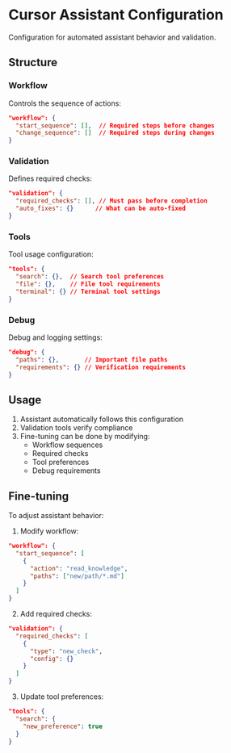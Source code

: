 # Cursor Assistant Configuration

Configuration for automated assistant behavior and validation.

## Structure

### Workflow
Controls the sequence of actions:
```json
"workflow": {
  "start_sequence": [],  // Required steps before changes
  "change_sequence": []  // Required steps during changes
}
```

### Validation
Defines required checks:
```json
"validation": {
  "required_checks": [], // Must pass before completion
  "auto_fixes": {}      // What can be auto-fixed
}
```

### Tools
Tool usage configuration:
```json
"tools": {
  "search": {},  // Search tool preferences
  "file": {},    // File tool requirements
  "terminal": {} // Terminal tool settings
}
```

### Debug
Debug and logging settings:
```json
"debug": {
  "paths": {},       // Important file paths
  "requirements": {} // Verification requirements
}
```

## Usage

1. Assistant automatically follows this configuration
2. Validation tools verify compliance
3. Fine-tuning can be done by modifying:
   - Workflow sequences
   - Required checks
   - Tool preferences
   - Debug requirements

## Fine-tuning

To adjust assistant behavior:

1. Modify workflow:
```json
"workflow": {
  "start_sequence": [
    {
      "action": "read_knowledge",
      "paths": ["new/path/*.md"]
    }
  ]
}
```

2. Add required checks:
```json
"validation": {
  "required_checks": [
    {
      "type": "new_check",
      "config": {}
    }
  ]
}
```

3. Update tool preferences:
```json
"tools": {
  "search": {
    "new_preference": true
  }
}
``` 
